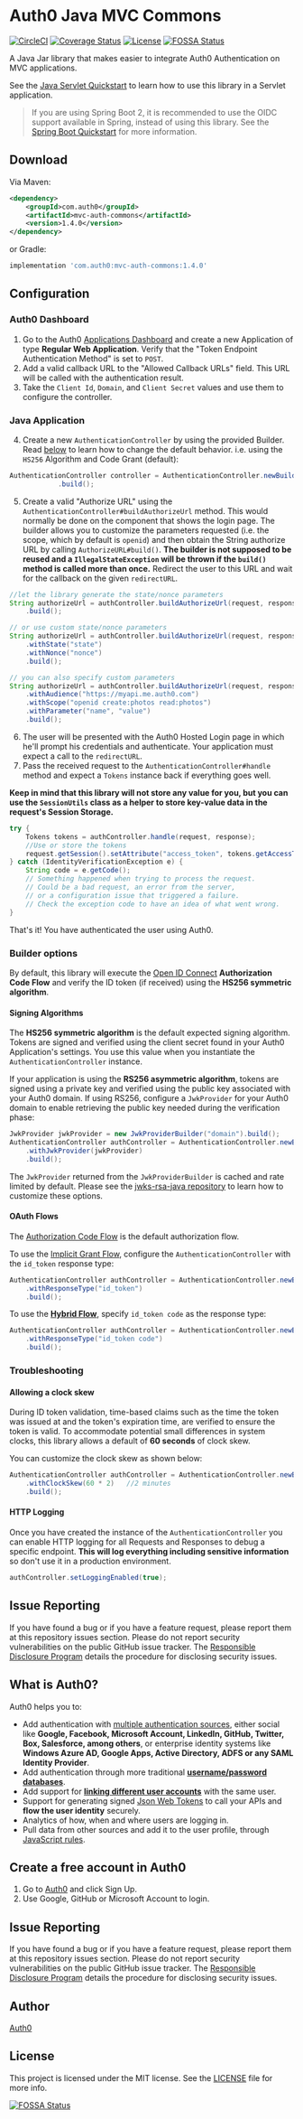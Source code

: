 # Auth0 Java MVC Commons

[![CircleCI](https://img.shields.io/circleci/project/github/auth0/auth0-java-mvc-common.svg?style=flat-square)](https://circleci.com/gh/auth0/auth0-java-mvc-common/tree/master)
[![Coverage Status](https://img.shields.io/codecov/c/github/auth0/auth0-java-mvc-common.svg?style=flat-square)](https://codecov.io/github/auth0/auth0-java-mvc-common)
[![License](http://img.shields.io/:license-mit-blue.svg?style=flat)](http://doge.mit-license.org)
[![FOSSA Status](https://app.fossa.com/api/projects/git%2Bgithub.com%2Fauth0%2Fauth0-java-mvc-common.svg?type=shield)](https://app.fossa.com/projects/git%2Bgithub.com%2Fauth0%2Fauth0-java-mvc-common?ref=badge_shield)

A Java Jar library that makes easier to integrate Auth0 Authentication on MVC applications.

See the [Java Servlet Quickstart](https://auth0.com/docs/quickstart/webapp/java) to learn how to use this library in a Servlet application.

> If you are using Spring Boot 2, it is recommended to use the OIDC support available in Spring, instead of using this library. See the [Spring Boot Quickstart](https://auth0.com/docs/quickstart/webapp/java-spring-boot) for more information.

## Download

Via Maven:

```xml
<dependency>
    <groupId>com.auth0</groupId>
    <artifactId>mvc-auth-commons</artifactId>
    <version>1.4.0</version>
</dependency>
```

or Gradle:

```gradle
implementation 'com.auth0:mvc-auth-commons:1.4.0'
```


## Configuration

### Auth0 Dashboard
1. Go to the Auth0 [Applications Dashboard](https://manage.auth0.com/#/applications) and create a new Application of type **Regular Web Application**. Verify that the "Token Endpoint Authentication Method" is set to `POST`.
2. Add a valid callback URL to the "Allowed Callback URLs" field. This URL will be called with the authentication result.
3. Take the `Client Id`, `Domain`, and `Client Secret` values and use them to configure the controller.

### Java Application
4. Create a new `AuthenticationController` by using the provided Builder. Read [below](#builder-options) to learn how to change the default behavior. i.e. using the `HS256` Algorithm and Code Grant (default):
```java
AuthenticationController controller = AuthenticationController.newBuilder("domain", "client_id", "client_secret")
            .build();
```
5. Create a valid "Authorize URL" using the `AuthenticationController#buildAuthorizeUrl` method. This would normally be done on the component that shows the login page. The builder allows you to customize the parameters requested (i.e. the scope, which by default is `openid`) and then obtain the String authorize URL by calling `AuthorizeURL#build()`. **The builder is not supposed to be reused and a `IllegalStateException` will be thrown if the `build()` method is called more than once.** Redirect the user to this URL and wait for the callback on the given `redirectURL`.  

```java
//let the library generate the state/nonce parameters
String authorizeUrl = authController.buildAuthorizeUrl(request, response, "https://redirect.uri/here")
    .build();

// or use custom state/nonce parameters
String authorizeUrl = authController.buildAuthorizeUrl(request, response, "https://redirect.uri/here")
    .withState("state")
    .withNonce("nonce")
    .build();

// you can also specify custom parameters
String authorizeUrl = authController.buildAuthorizeUrl(request, response, "https://redirect.uri/here")
    .withAudience("https://myapi.me.auth0.com")
    .withScope("openid create:photos read:photos")
    .withParameter("name", "value")
    .build();
```

6. The user will be presented with the Auth0 Hosted Login page in which he'll prompt his credentials and authenticate. Your application must expect a call to the `redirectURL`. 
7. Pass the received request to the `AuthenticationController#handle` method and expect a `Tokens` instance back if everything goes well. 

**Keep in mind that this library will not store any value for you, but you can use the `SessionUtils` class as a helper to store key-value data in the request's Session Storage.**

```java
try {
    Tokens tokens = authController.handle(request, response);
    //Use or store the tokens
    request.getSession().setAttribute("access_token", tokens.getAccessToken());
} catch (IdentityVerificationException e) {
    String code = e.getCode();
    // Something happened when trying to process the request.
    // Could be a bad request, an error from the server, 
    // or a configuration issue that triggered a failure. 
    // Check the exception code to have an idea of what went wrong.
}
```


That's it! You have authenticated the user using Auth0.



### Builder options

By default, this library will execute the [Open ID Connect](https://openid.net/specs/openid-connect-core-1_0-final.html) **Authorization Code Flow** and verify the ID token (if received) using the **HS256 symmetric algorithm**.

#### Signing Algorithms

The **HS256 symmetric algorithm** is the default expected signing algorithm. Tokens are signed and verified using the client secret found in your Auth0 Application's settings. You use this value when you instantiate the `AuthenticationController` instance.

If your application is using the **RS256 asymmetric algorithm**, tokens are signed using a private key and verified using the public key associated with your Auth0 domain.
If using RS256, configure a `JwkProvider` for your Auth0 domain to enable retrieving the public key needed during the verification phase: 


```java
JwkProvider jwkProvider = new JwkProviderBuilder("domain").build();
AuthenticationController authController = AuthenticationController.newBuilder("domain", "clientId", "clientSecret")
    .withJwkProvider(jwkProvider)
    .build();
```

The `JwkProvider` returned from the `JwkProviderBuilder` is cached and rate limited by default. Please see the [jwks-rsa-java repository](https://github.com/auth0/jwks-rsa-java) to learn how to customize these options.

#### OAuth Flows

The [Authorization Code Flow](https://auth0.com/docs/flows/concepts/auth-code) is the default authorization flow.

To use the [Implicit Grant Flow](https://auth0.com/docs/flows/concepts/implicit), configure the `AuthenticationController` with the `id_token` response type:

```java
AuthenticationController authController = AuthenticationController.newBuilder("domain", "clientId", "clientSecret")
    .withResponseType("id_token")
    .build();
```

To use the **[Hybrid Flow](https://auth0.com/docs/api-auth/grant/hybrid)**, specify `id_token code` as the response type:

```java
AuthenticationController authController = AuthenticationController.newBuilder("domain", "clientId", "clientSecret")
    .withResponseType("id_token code")
    .build();
```

### Troubleshooting

#### Allowing a clock skew

During ID token validation, time-based claims such as the time the token was issued at and the token's expiration time, are verified to ensure the token is valid. 
To accommodate potential small differences in system clocks, this library allows a default of **60 seconds** of clock skew.

You can customize the clock skew as shown below:     

```java
AuthenticationController authController = AuthenticationController.newBuilder("domain", "clientId", "clientSecret")
    .withClockSkew(60 * 2)   //2 minutes
    .build();
```

#### HTTP Logging 
Once you have created the instance of the `AuthenticationController` you can enable HTTP logging for all Requests and Responses to debug a specific endpoint. **This will log everything including sensitive information** so don't use it in a production environment.

```java
authController.setLoggingEnabled(true);
```

## Issue Reporting

If you have found a bug or if you have a feature request, please report them at this repository issues section. Please do not report security vulnerabilities on the public GitHub issue tracker. The [Responsible Disclosure Program](https://auth0.com/whitehat) details the procedure for disclosing security issues.

## What is Auth0?

Auth0 helps you to:

* Add authentication with [multiple authentication sources](https://docs.auth0.com/identityproviders), either social like **Google, Facebook, Microsoft Account, LinkedIn, GitHub, Twitter, Box, Salesforce, among others**, or enterprise identity systems like **Windows Azure AD, Google Apps, Active Directory, ADFS or any SAML Identity Provider**.
* Add authentication through more traditional **[username/password databases](https://docs.auth0.com/mysql-connection-tutorial)**.
* Add support for **[linking different user accounts](https://docs.auth0.com/link-accounts)** with the same user.
* Support for generating signed [Json Web Tokens](https://docs.auth0.com/jwt) to call your APIs and **flow the user identity** securely.
* Analytics of how, when and where users are logging in.
* Pull data from other sources and add it to the user profile, through [JavaScript rules](https://docs.auth0.com/rules).

## Create a free account in Auth0

1. Go to [Auth0](https://auth0.com) and click Sign Up.
2. Use Google, GitHub or Microsoft Account to login.

## Issue Reporting

If you have found a bug or if you have a feature request, please report them at this repository issues section. Please do not report security vulnerabilities on the public GitHub issue tracker. The [Responsible Disclosure Program](https://auth0.com/whitehat) details the procedure for disclosing security issues.

## Author

[Auth0](https://auth0.com)

## License

This project is licensed under the MIT license. See the [LICENSE](LICENSE) file for more info.


[![FOSSA Status](https://app.fossa.com/api/projects/git%2Bgithub.com%2Fauth0%2Fauth0-java-mvc-common.svg?type=large)](https://app.fossa.com/projects/git%2Bgithub.com%2Fauth0%2Fauth0-java-mvc-common?ref=badge_large)